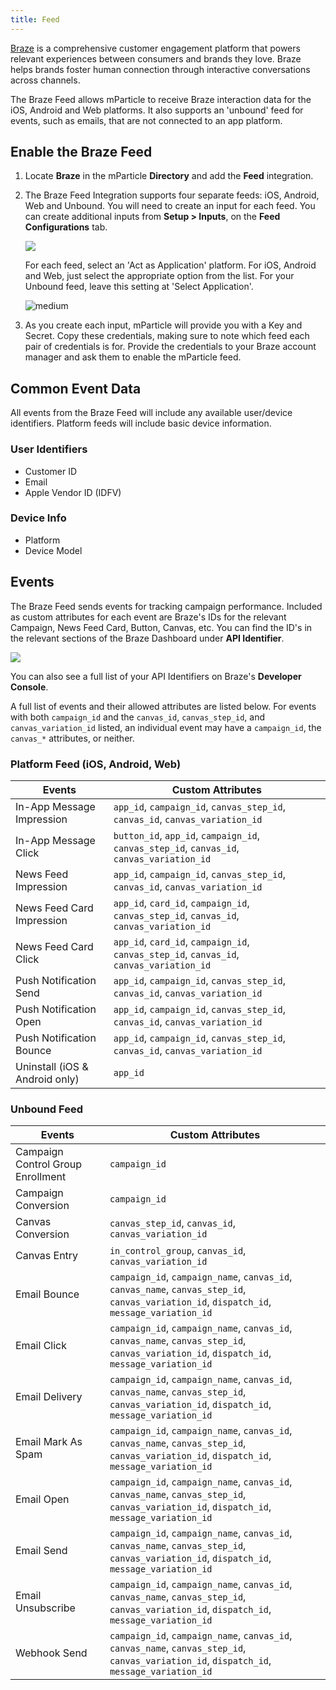 ```yaml
---
title: Feed
---
```


[Braze](https://www.braze.com/) is a comprehensive customer engagement platform that powers relevant experiences between consumers and brands they love. Braze helps brands foster human connection through interactive conversations across channels.

The Braze Feed allows mParticle to receive Braze interaction data for the iOS, Android and Web platforms. It also supports an 'unbound' feed for events, such as emails, that are not connected to an app platform.

## Enable the Braze Feed

1. Locate **Braze** in the mParticle **Directory** and add the **Feed** integration.

2. The Braze Feed Integration supports four separate feeds: iOS, Android, Web and Unbound. You will need to create an input for each feed. You can create additional inputs from **Setup > Inputs**, on the **Feed Configurations** tab.

   ![](/images/braze-feed-inputs.png)

   For each feed, select an 'Act as Application' platform. For iOS, Android and Web, just select the appropriate option from the list. For your Unbound feed, leave this setting at 'Select Application'.

   ![medium](/images/braze-feed-act1.png)

3. As you create each input, mParticle will provide you with a Key and Secret. Copy these credentials, making sure to note which feed each pair of credentials is for. Provide the credentials to your Braze account manager and ask them to enable the mParticle feed.

## Common Event Data

All events from the Braze Feed will include any available user/device identifiers. Platform feeds will include basic device information.

### User Identifiers

* Customer ID
* Email
* Apple Vendor ID (IDFV)

### Device Info

* Platform
* Device Model

## Events

The Braze Feed sends events for tracking campaign performance. Included as custom attributes for each event are Braze's IDs for the relevant Campaign, News Feed Card, Button, Canvas, etc. You can find the ID's in the relevant sections of the Braze Dashboard under **API Identifier**. 

![](/images/appboy-api-identifier.png)

You can also see a full list of your API Identifiers on Braze's **Developer Console**.

A full list of events and their allowed attributes are listed below. For events with both `campaign_id` and the `canvas_id`, `canvas_step_id`, and `canvas_variation_id` listed, an individual event may have a `campaign_id`, the `canvas_*` attributes, or neither.


### Platform Feed (iOS, Android, Web)

Events | Custom Attributes
------ | ---------
In-App Message Impression | `app_id`, `campaign_id`, `canvas_step_id`, `canvas_id`, `canvas_variation_id`
In-App Message Click | `button_id`, `app_id`, `campaign_id`, `canvas_step_id`, `canvas_id`, `canvas_variation_id`
News Feed Impression | `app_id`, `campaign_id`, `canvas_step_id`, `canvas_id`, `canvas_variation_id`
News Feed Card Impression | `app_id`, `card_id`, `campaign_id`, `canvas_step_id`, `canvas_id`, `canvas_variation_id`
News Feed Card Click | `app_id`, `card_id`, `campaign_id`, `canvas_step_id`, `canvas_id`, `canvas_variation_id`
Push Notification Send | `app_id`, `campaign_id`, `canvas_step_id`, `canvas_id`, `canvas_variation_id`
Push Notification Open | `app_id`, `campaign_id`, `canvas_step_id`, `canvas_id`, `canvas_variation_id`
Push Notification Bounce | `app_id`, `campaign_id`, `canvas_step_id`, `canvas_id`, `canvas_variation_id`
Uninstall (iOS & Android only) | `app_id`

### Unbound Feed

Events | Custom Attributes
------ | ---------
Campaign Control Group Enrollment | `campaign_id`
Campaign Conversion | `campaign_id`
Canvas Conversion | `canvas_step_id`, `canvas_id`, `canvas_variation_id`
Canvas Entry | `in_control_group`, `canvas_id`, `canvas_variation_id`
Email Bounce | `campaign_id`, `campaign_name`, `canvas_id`, `canvas_name`, `canvas_step_id`, `canvas_variation_id`, `dispatch_id`, `message_variation_id`
Email Click | `campaign_id`, `campaign_name`, `canvas_id`, `canvas_name`, `canvas_step_id`, `canvas_variation_id`, `dispatch_id`, `message_variation_id`
Email Delivery | `campaign_id`, `campaign_name`, `canvas_id`, `canvas_name`, `canvas_step_id`, `canvas_variation_id`, `dispatch_id`, `message_variation_id`
Email Mark As Spam | `campaign_id`, `campaign_name`, `canvas_id`, `canvas_name`, `canvas_step_id`, `canvas_variation_id`, `dispatch_id`, `message_variation_id`
Email Open | `campaign_id`, `campaign_name`, `canvas_id`, `canvas_name`, `canvas_step_id`, `canvas_variation_id`, `dispatch_id`, `message_variation_id`
Email Send | `campaign_id`, `campaign_name`, `canvas_id`, `canvas_name`, `canvas_step_id`, `canvas_variation_id`, `dispatch_id`, `message_variation_id`
Email Unsubscribe | `campaign_id`, `campaign_name`, `canvas_id`, `canvas_name`, `canvas_step_id`, `canvas_variation_id`, `dispatch_id`, `message_variation_id`
Webhook Send | `campaign_id`, `campaign_name`, `canvas_id`, `canvas_name`, `canvas_step_id`, `canvas_variation_id`, `dispatch_id`, `message_variation_id`
